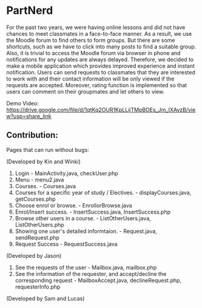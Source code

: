 # PartNerd

For the past two years, we were having online lessons and did not have chances to meet classmates in a face-to-face manner. As a result, we use the Moodle forum to find others to form groups. But there are some shortcuts, such as we have to click into many posts to find a suitable group. Also, it is trivial to access the Moodle forum via browser in phone and notifications for any updates are always delayed. Therefore, we decided to make a mobile application which provides improved experience and instant notification. Users can send requests to classmates that they are interested to work with and their contact information will be only viewed if the requests are accepted. Moreover, rating function is implemented so that users can comment on their groupmates and let others to view.

Demo Video: https://drive.google.com/file/d/1qtKq2OUR1KpLLijTMpBOEs_Jm_IXAvzB/view?usp=share_link

## Contribution:

Pages that can run without bugs:

(Developed by Kin and Winki)
1. Login  -  MainActivity.java, checkUser.php
2. Menu   -  menu2.java
3. Courses.  -  Courses.java
4. Courses for a specific year of study / Electives.  -  displayCourses.java, getCourses.php
5. Choose enrol or browse.  -  EnrollorBrowse.java
6. Enrol/Insert success.    - InsertSuccess.java, InsertSuccess.php
7. Browse other users in a course.   - ListOtherUsers.java, ListOtherUsers.php
8. Showing one user's detailed informtaion.  - Request.java, sendRequest.php
9. Request Success  - RequestSuccess.java

(Developed by Jason)
1. See the requests of the user  -  Mailbox.java, mailbox.php
2. See the information of the requester, and accept/decline the corresponding request  -  MailboxAccept.java, declineRequest.php, requesterInfo.php

(Developed by Sam and Lucas)
